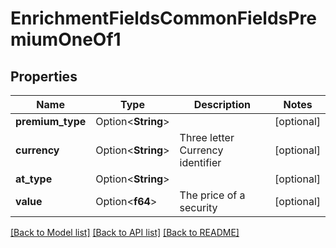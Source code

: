 # EnrichmentFieldsCommonFieldsPremiumOneOf1

## Properties

Name | Type | Description | Notes
------------ | ------------- | ------------- | -------------
**premium_type** | Option<**String**> |  | [optional]
**currency** | Option<**String**> | Three letter Currency identifier | [optional]
**at_type** | Option<**String**> |  | [optional]
**value** | Option<**f64**> | The price of a security | [optional]

[[Back to Model list]](../README.md#documentation-for-models) [[Back to API list]](../README.md#documentation-for-api-endpoints) [[Back to README]](../README.md)


